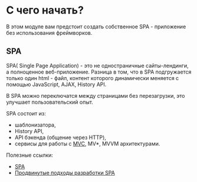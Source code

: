 # С чего начать?

В этом модуле вам предстоит создать собственное SPA - приложение без использования фреймворков.

## SPA

SPA( Single Page Application) - это не одностраничные сайты-лендинги, а полноценное веб-приложение.
Разница в том, что в SPA подгружается только один html - файл, контент которого динамически меняется с помощью JavaScript, AJAX, History API.

В SPA можно переключатся между страницами без перезагрузки, это улучшает пользовательский опыт.

SPA состоит из:

- шаблонизатора,
- History API,
- API бэкенда (общение через HTTP),
- сервисы для работы с [MVC](https://ru.wikipedia.org/wiki/Model-View-Controller), MV\*, MVVM архитектурами.

Полезные ссылки:

- [SPA](https://developer.mozilla.org/en-US/docs/Glossary/SPA)
- [Продвинутые подходы разработки SPA](https://frontend.tech-mail.ru/slides/s10/#11)
